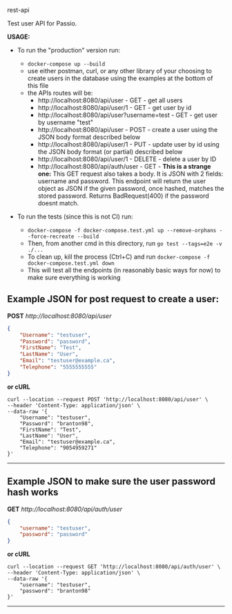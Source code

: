 rest-api

Test user API for Passio.

**USAGE:**
* To run the "production" version run:
    * `docker-compose up --build`
    * use either postman, curl, or any other library of your choosing to create users in the database using the examples at the bottom of this file
    * the APIs routes will be:
        * http://localhost:8080/api/user - GET - get all users 
        * http://localhost:8080/api/user/1 - GET - get user by id
        * http://localhost:8080/api/user?username=test - GET - get user by username "test"
        * http://localhost:8080/api/user - POST - create a user using the JSON body format described below
        * http://localhost:8080/api/user/1 - PUT - update user by id using the JSON body format (or partial) described below
        * http://localhost:8080/api/user/1 - DELETE - delete a user by ID
        * http://localhost:8080/api/auth/user - GET - **This is a strange one:** This GET request also takes a body. It is JSON with 2 fields: username and password. This endpoint will return the user object as JSON if the given password, once hashed, matches the stored password. Returns BadRequest(400) if the password doesnt match.

* To run the tests (since this is not CI) run:
    * `docker-compose -f docker-compose.test.yml up --remove-orphans --force-recreate --build`
    * Then, from another cmd in this directory, run `go test --tags=e2e -v ./...`
    * To clean up, kill the process (Ctrl+C) and run `docker-compose -f docker-compose.test.yml down`
    * This will test all the endpoints (in reasonably basic ways for now) to make sure everything is working



Example JSON for post request to create a user:
------------------------------------------------------------------------------------------------------------------------------
**POST**
*http://localhost:8080/api/user*
```json
{
    "Username": "testuser",
    "Password": "password",
    "FirstName": "Test",
    "LastName": "User",
    "Email": "testuser@example.ca",
    "Telephone": "5555555555"
}
```

**or cURL**
```shell
curl --location --request POST 'http://localhost:8080/api/user' \
--header 'Content-Type: application/json' \
--data-raw '{
    "Username": "testuser",
    "Password": "branton98",
    "FirstName": "Test",
    "LastName": "User",
    "Email": "testuser@example.ca",
    "Telephone": "9054959271"
}'
```
------------------------------------------------------------------------------------------------------------------------------

Example JSON to make sure the user password hash works
------------------------------------------------------------------------------------------------------------------------------
**GET**
*http://localhost:8080/api/auth/user*
```json
{
    "username": "testuser",
    "password": "password"
}
```

**or cURL**
```shell
curl --location --request GET 'http://localhost:8080/api/auth/user' \
--header 'Content-Type: application/json' \
--data-raw '{
    "username": "testuser",
    "password": "branton98"
}'
```
------------------------------------------------------------------------------------------------------------------------------